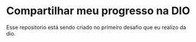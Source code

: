 # Compartilhar meu progresso na DIO

Esse repositorio está sendo criado no primeiro desafio que eu realizo da dio.
